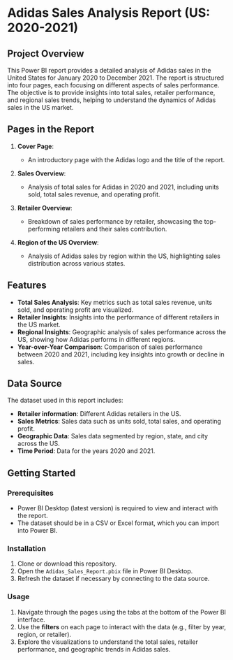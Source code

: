 # Adidas Sales Analysis Report (US: 2020-2021)

## Project Overview

This Power BI report provides a detailed analysis of Adidas sales in the United States for January 2020 to December 2021. 
The report is structured into four pages, each focusing on different aspects of sales performance. 
The objective is to provide insights into total sales, retailer performance, and regional sales trends, helping to understand the dynamics of Adidas sales in the US market.

## Pages in the Report

1. **Cover Page**:
   - An introductory page with the Adidas logo and the title of the report.
   
2. **Sales Overview**:
   - Analysis of total sales for Adidas in 2020 and 2021, including units sold, total sales revenue, and operating profit.
   
3. **Retailer Overview**:
   - Breakdown of sales performance by retailer, showcasing the top-performing retailers and their sales contribution.
   
4. **Region of the US Overview**:
   - Analysis of Adidas sales by region within the US, highlighting sales distribution across various states.

## Features

- **Total Sales Analysis**: Key metrics such as total sales revenue, units sold, and operating profit are visualized.
- **Retailer Insights**: Insights into the performance of different retailers in the US market.
- **Regional Insights**: Geographic analysis of sales performance across the US, showing how Adidas performs in different regions.
- **Year-over-Year Comparison**: Comparison of sales performance between 2020 and 2021, including key insights into growth or decline in sales.

## Data Source

The dataset used in this report includes:
- **Retailer information**: Different Adidas retailers in the US.
- **Sales Metrics**: Sales data such as units sold, total sales, and operating profit.
- **Geographic Data**: Sales data segmented by region, state, and city across the US.
- **Time Period**: Data for the years 2020 and 2021.

## Getting Started

### Prerequisites
- Power BI Desktop (latest version) is required to view and interact with the report.
- The dataset should be in a CSV or Excel format, which you can import into Power BI.

### Installation
1. Clone or download this repository.
2. Open the `Adidas_Sales_Report.pbix` file in Power BI Desktop.
3. Refresh the dataset if necessary by connecting to the data source.

### Usage
1. Navigate through the pages using the tabs at the bottom of the Power BI interface.
2. Use the **filters** on each page to interact with the data (e.g., filter by year, region, or retailer).
3. Explore the visualizations to understand the total sales, retailer performance, and geographic trends in Adidas sales.
